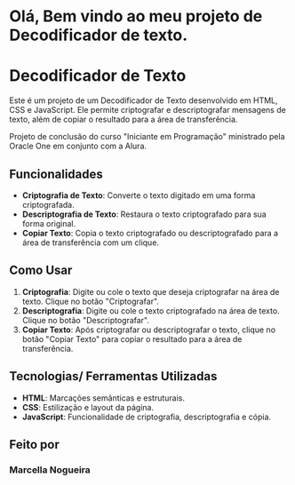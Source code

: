 # Olá, Bem vindo ao meu projeto de Decodificador de texto.

# Decodificador de Texto

Este é um projeto de um Decodificador de Texto desenvolvido em HTML, CSS e JavaScript. Ele permite criptografar e descriptografar mensagens de texto, além de copiar o resultado para a área de transferência.

Projeto de conclusão do curso "Iniciante em Programação" ministrado pela Oracle One em conjunto com a Alura. 


## Funcionalidades

- **Criptografia de Texto**: Converte o texto digitado em uma forma criptografada.
- **Descriptografia de Texto**: Restaura o texto criptografado para sua forma original.
- **Copiar Texto**: Copia o texto criptografado ou descriptografado para a área de transferência com um clique.

## Como Usar

1. **Criptografia**: Digite ou cole o texto que deseja criptografar na área de texto. Clique no botão "Criptografar".
2. **Descriptografia**: Digite ou cole o texto criptografado na área de texto. Clique no botão "Descriptografar".
3. **Copiar Texto**: Após criptografar ou descriptografar o texto, clique no botão "Copiar Texto" para copiar o resultado para a área de transferência.


## Tecnologias/ Ferramentas Utilizadas

- **HTML**: Marcações semânticas e estruturais.
- **CSS**: Estilização e layout da página.
- **JavaScript**: Funcionalidade de criptografia, descriptografia e cópia.

## Feito por

### Marcella Nogueira
